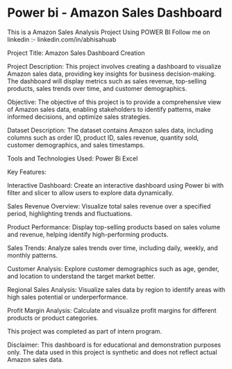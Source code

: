 # Power bi - Amazon Sales Dashboard
This is a Amazon Sales Analysis Project Using POWER BI 
Follow me on linkedin :- linkedin.com/in/abhisahuab

Project Title: Amazon Sales Dashboard Creation

Project Description:
This project involves creating a dashboard to visualize Amazon sales data, providing key insights for business decision-making. The dashboard will display metrics such as sales revenue, top-selling products, sales trends over time, and customer demographics.

Objective:
The objective of this project is to provide a comprehensive view of Amazon sales data, enabling stakeholders to identify patterns, make informed decisions, and optimize sales strategies.

Dataset Description:
The dataset contains Amazon sales data, including columns such as order ID, product ID, sales revenue, quantity sold, customer demographics, and sales timestamps.

Tools and Technologies Used:
Power Bi
Excel

Key Features:

Interactive Dashboard: Create an interactive dashboard using Power bi with filter and slicer to allow users to explore data dynamically.

Sales Revenue Overview: Visualize total sales revenue over a specified period, highlighting trends and fluctuations.

Product Performance: Display top-selling products based on sales volume and revenue, helping identify high-performing products.

Sales Trends: Analyze sales trends over time, including daily, weekly, and monthly patterns.

Customer Analysis: Explore customer demographics such as age, gender, and location to understand the target market better.

Regional Sales Analysis: Visualize sales data by region to identify areas with high sales potential or underperformance.

Profit Margin Analysis: Calculate and visualize profit margins for different products or product categories.


This project was completed as part of intern program.

Disclaimer:
This dashboard is for educational and demonstration purposes only. The data used in this project is synthetic and does not reflect actual Amazon sales data.


